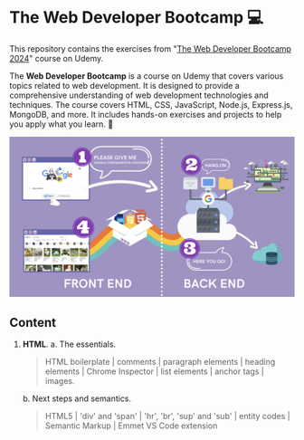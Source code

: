 # The Web Developer Bootcamp :computer:

This repository contains the exercises from "[The Web Developer Bootcamp 2024](https://www.udemy.com/course/the-web-developer-bootcamp/?couponCode=KEEPLEARNING)" course on Udemy.

The **Web Developer Bootcamp** is a course on Udemy that covers various topics related to web development. It is designed to provide a comprehensive understanding of web development technologies and techniques. The course covers HTML, CSS, JavaScript, Node.js, Express.js, MongoDB, and more. It includes hands-on exercises and projects to help you apply what you learn. :rocket:

<p align="center">
  <img src="assets/web_development_diagram.png" alt="Web Development diagram">
</p>

## Content

1. **HTML**.
   a. The essentials.

   > HTML boilerplate | comments | paragraph elements | heading elements | Chrome Inspector | list elements | anchor tags | images.

   b. Next steps and semantics.

    > HTML5 | 'div' and 'span' | 'hr', 'br', 'sup' and 'sub' | entity codes | Semantic Markup | Emmet VS Code extension

